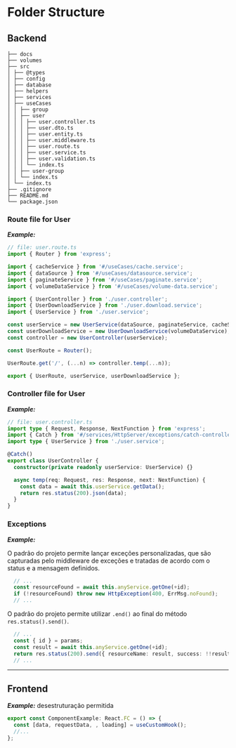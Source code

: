 # Folder Structure

## Backend

```
├── docs
├── volumes
├── src
│ ├── @types
│ ├── config
│ ├── database
│ ├── helpers
│ ├── services
│ ├── useCases
│ │ ├── group
│ │ ├── user
│ │ │ ├── user.controller.ts
│ │ │ ├── user.dto.ts
│ │ │ ├── user.entity.ts
│ │ │ ├── user.middleware.ts
│ │ │ ├── user.route.ts
│ │ │ ├── user.service.ts
│ │ │ ├── user.validation.ts
│ │ │ └── index.ts
│ │ ├── user-group
│ │ └── index.ts
│ └── index.ts
├── .gitignore
├── README.md
└── package.json

```

### Route file for User

**_Example:_**

```typescript
// file: user.route.ts
import { Router } from 'express';

import { cacheService } from '#/useCases/cache.service';
import { dataSource } from '#/useCases/datasource.service';
import { paginateService } from '#/useCases/paginate.service';
import { volumeDataService } from '#/useCases/volume-data.service';

import { UserController } from './user.controller';
import { UserDownloadService } from './user.download.service';
import { UserService } from './user.service';

const userService = new UserService(dataSource, paginateService, cacheService);
const userDownloadService = new UserDownloadService(volumeDataService);
const controller = new UserController(userService);

const UserRoute = Router();

UserRoute.get('/', (...n) => controller.temp(...n));

export { UserRoute, userService, userDownloadService };
```

### Controller file for User

**_Example:_**

```typescript
// file: user.controller.ts
import type { Request, Response, NextFunction } from 'express';
import { Catch } from '#/services/HttpServer/exceptions/catch-controller.decorator';
import type { UserService } from './user.service';

@Catch()
export class UserController {
  constructor(private readonly userService: UserService) {}

  async temp(req: Request, res: Response, next: NextFunction) {
    const data = await this.userService.getData();
    return res.status(200).json(data);
  }
}
```

### Exceptions

**_Example:_**

O padrão do projeto permite lançar exceções personalizadas, que são capturadas pelo middleware de exceções e tratadas de acordo com o status e a mensagem definidos.

```typescript
  // ...
  const resourceFound = await this.anyService.getOne(+id);
  if (!resourceFound) throw new HttpException(400, ErrMsg.noFound);
  // ...
```

O padrão do projeto permite utilizar `.end()` ao final do método `res.status().send()`.

```typescript
  // ...
  const { id } = params;
  const result = await this.anyService.getOne(+id);
  return res.status(200).send({ resourceName: result, success: !!result }).end();
  // ...
```


---

## Frontend

**_Example:_** desestruturação permitida

```typescript
export const ComponentExample: React.FC = () => {
  const [data, requestData, , loading] = useCustomHook();
  //...
};
```
